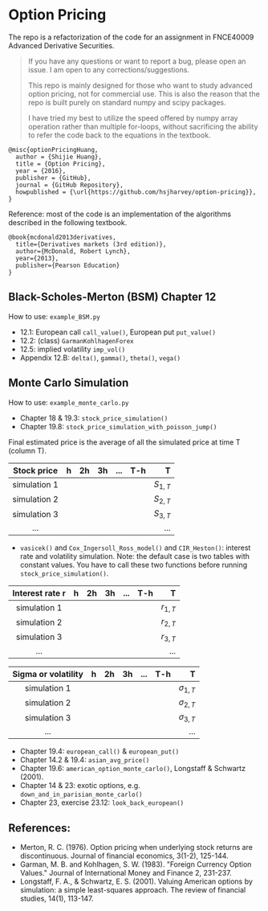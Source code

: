 # Option Pricing
The repo is a refactorization of the code for an assignment in FNCE40009 Advanced Derivative Securities.
> If you have any questions or want to report a bug, please open an issue. I am open to any corrections/suggestions.
>
> This repo is mainly designed for those who want to study advanced option pricing, not for commercial use.
> This is also the reason that the repo is built purely on standard numpy and scipy packages.
>
> I have tried my best to utilize the speed offered by numpy array operation rather than multiple for-loops, 
> without sacrificing the ability to refer the code back to the equations in the textbook.
```
@misc{optionPricingHuang,
  author = {Shijie Huang},
  title = {Option Pricing},
  year = {2016},
  publisher = {GitHub},
  journal = {GitHub Repository},
  howpublished = {\url{https://github.com/hsjharvey/option-pricing}},
}
```
Reference: most of the code is an implementation of the algorithms described in the following textbook.
```
@book{mcdonald2013derivatives,
  title={Derivatives markets (3rd edition)},
  author={McDonald, Robert Lynch},
  year={2013},
  publisher={Pearson Education}
}
```
## Black-Scholes-Merton (BSM) Chapter 12
How to use: `example_BSM.py`
 * 12.1: European call `call_value()`, European put `put_value()`
 * 12.2: (class) `GarmanKohlhagenForex`
 * 12.5: implied volatility `imp_vol()`
 * Appendix 12.B: `delta()`, `gamma()`, `theta()`, `vega()`



## Monte Carlo Simulation
How to use: `example_monte_carlo.py`
* Chapter 18 & 19.3: `stock_price_simulation()`
* Chapter 19.8: `stock_price_simulation_with_poisson_jump()`

Final estimated price is the average of all the simulated price at time T (column T).

| Stock price | h | 2h  | 3h | ... |T-h|T|
| :---------: |:---------:| -----:| -----:| -----:| -----:|----:|
| simulation 1 |   |   |  |  |  | $S_{1,T}$ |
| simulation 2 |   |   |  |  |  | $S_{2,T}$ |
| simulation 3 |   |   |  |  |  | $S_{3,T}$|
| ... |   |   |  |  |  | ... |

* `vasicek()` and `Cox_Ingersoll_Ross_model()` and `CIR_Heston()`: interest rate and volatility simulation.
Note: the default case is two tables with constant values. You have to call these two functions 
before running `stock_price_simulation()`.

| Interest rate r | h | 2h  | 3h | ... |T-h|T|
| :---------: |:---------:| -----:| -----:| -----:| -----:|----:|
| simulation 1 |   |   |  |  |  | $r_{1,T}$ |
| simulation 2 |   |   |  |  |  | $r_{2,T}$ |
| simulation 3 |   |   |  |  |  | $r_{3,T}$|
| ... |   |   |  |  |  | ... |

| Sigma or volatility| h | 2h  | 3h | ... |T-h|T|
| :---------: |:---------:| -----:| -----:| -----:| -----:|----:|
| simulation 1 |   |   |  |  |  | $\sigma_{1,T}$ |
| simulation 2 |   |   |  |  |  | $\sigma_{2,T}$ |
| simulation 3 |   |   |  |  |  | $\sigma_{3,T}$|
| ... |   |   |  |  |  | ... |

* Chapter 19.4: `european_call()` & `european_put()`
* Chapter 14.2 & 19.4: `asian_avg_price()`
* Chapter 19.6: `american_option_monte_carlo()`, Longstaff & Schwartz (2001).
* Chapter 14 & 23: exotic options, e.g. `down_and_in_parisian_monte_carlo()`
* Chapter 23, exercise 23.12: `look_back_european()`

## References:
* Merton, R. C. (1976). Option pricing when underlying stock returns are discontinuous. Journal of financial economics, 3(1-2), 125-144.
* Garman, M. B. and Kohlhagen, S. W. (1983). "Foreign Currency Option Values." Journal of
    International Money and Finance 2, 231-237.
* Longstaff, F. A., & Schwartz, E. S. (2001). Valuing American options by simulation: a simple least-squares approach. The review of financial studies, 14(1), 113-147.
